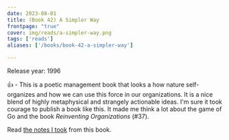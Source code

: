 ```yaml
---
date: 2023-08-01
title: (Book 42) A Simpler Way
frontpage: "true"
cover: img/reads/a-simpler-way.png
tags: ['reads']
aliases: ['/books/book-42-a-simpler-way']

---
```


Release year: 1996

👍 - This is a poetic management book that looks a how nature self-organizes and how we can use this force in our organizations. It is a nice blend of highly metaphysical and strangely actionable ideas. I'm sure it took courage to publish a book like this. It made me think a lot about the game of Go and the book _Reinventing Organizations_ (#37).

Read [the notes I took](https://drive.google.com/file/d/1PfhU2OmYQcbdRhECE1Ef1jnTnN6HfwI4/view?usp=drive_link) from this book.
